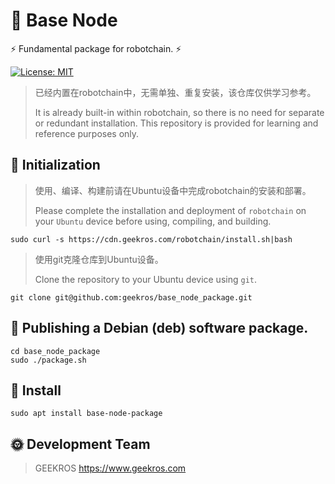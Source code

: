 # 🤖 Base Node

⚡ Fundamental package for robotchain. ⚡

[![License: MIT](https://img.shields.io/badge/License-MIT-yellow.svg)](https://opensource.org/licenses/MIT)

> 已经内置在robotchain中，无需单独、重复安装，该仓库仅供学习参考。
>
> It is already built-in within robotchain, so there is no need for separate or redundant installation. This repository is provided for learning and reference purposes only.

## 📖 Initialization

> 使用、编译、构建前请在Ubuntu设备中完成robotchain的安装和部署。
>
> Please complete the installation and deployment of `robotchain` on your `Ubuntu` device before using, compiling, and building.

```shell
sudo curl -s https://cdn.geekros.com/robotchain/install.sh|bash
```

> 使用git克隆仓库到Ubuntu设备。
>
> Clone the repository to your Ubuntu device using `git`.

```shell
git clone git@github.com:geekros/base_node_package.git
```

## 📖 Publishing a Debian (deb) software package.

```shell
cd base_node_package
sudo ./package.sh
```

## 📖 Install

```shell
sudo apt install base-node-package
```

## 🌞 Development Team

> GEEKROS
> https://www.geekros.com